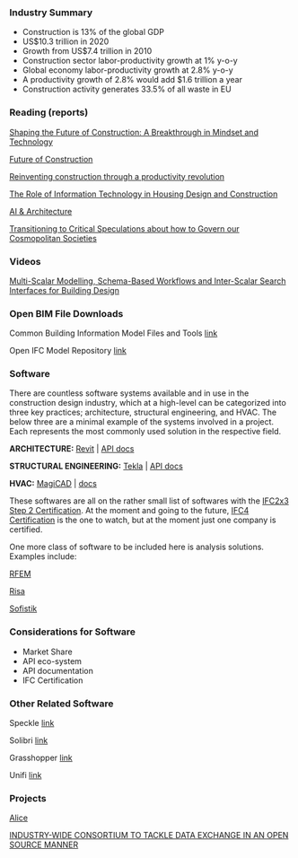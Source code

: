 ### Industry Summary

- Construction is 13% of the global GDP
- US$10.3 trillion in 2020
- Growth from US$7.4 trillion in 2010  
- Construction sector labor-productivity growth at 1% y-o-y
- Global economy labor-productivity growth at 2.8% y-o-y
- A productivity growth of 2.8% would add $1.6 trillion a year 
- Construction activity generates 33.5% of all waste in EU

### Reading (reports)

[Shaping the Future of Construction: A Breakthrough in Mindset and Technology](http://www3.weforum.org/docs/WEF_Shaping_the_Future_of_Construction_full_report__.pdf)

[Future of Construction](https://www.weforum.org/projects/future-of-construction)

[Reinventing construction through a productivity revolution](https://www.mckinsey.com/industries/capital-projects-and-infrastructure/our-insights/reinventing-construction-through-a-productivity-revolution)

[The Role of Information Technology in Housing Design and Construction](https://www.rand.org/pubs/conf_proceedings/CF156.html)

[AI & Architecture](https://towardsdatascience.com/ai-architecture-f9d78c6958e0)

[Transitioning to Critical Speculations about how to Govern our Cosmopolitan Societies](https://www.academia.edu/39822187/Transitioning_to_Critical_Speculations_about_how_to_Govern_our_Cosmopolitan_Societies_The_Opportunity_of_an_Interview_to_Clarify_and_Redirect?email_work_card=view-paper)

### Videos

[Multi-Scalar Modelling, Schema-Based Workflows and Inter-Scalar Search Interfaces for Building Design ](https://vimeo.com/287429249)

### Open BIM File Downloads

Common Building Information Model Files and Tools [link](https://www.nibs.org/page/bsa_commonbimfiles)

Open IFC Model Repository [link](http://openifcmodel.cs.auckland.ac.nz/)

### Software

There are countless software systems available and in use in the construction design industry, which at a high-level can be categorized into three key practices; architecture, structural engineering, and HVAC. The below three are a minimal example of the systems involved in a project. Each represents the most commonly used solution in the respective field. 

**ARCHITECTURE:** [Revit](https://www.autodesk.com/products/revit/overview) | [API docs](https://www.revitapidocs.com/)

**STRUCTURAL ENGINEERING:** [Tekla](https://www.tekla.com/) | [API docs](https://developer.tekla.com/tekla-structures/documentation)

**HVAC:** [MagiCAD](https://www.magicad.com) | [docs](https://portal.magicad.com/Download/GetProductCategoryList?categoryId=4)

These softwares are all on the rather small list of softwares with the [IFC2x3 Step 2 Certification](http://www.ifcwiki.org/index.php/IFC_Certified_Software). At the moment and going to the future, [IFC4 Certification](https://www.buildingsmart.org/ifc4-software-certification-delivers-first-milestone/) is the one to watch, but at the moment just one company is certified. 

One more class of software to be included here is analysis solutions. Examples include: 

[RFEM](https://www.dlubal.com/en/products/rfem-fea-software/what-is-rfem)

[Risa](https://risa.com/)

[Sofistik](https://www.sofistik.com/) 

### Considerations for Software 

- Market Share
- API eco-system
- API documentation
- IFC Certification

### Other Related Software

Speckle [link](https://speckle.systems/)

Solibri [link](https://www.solibri.com/)

Grasshopper [link](https://www.grasshopper3d.com/)

Unifi [link](https://unifilabs.com/)

### Projects

[Alice](https://alicetechnologies.com/)

[INDUSTRY-WIDE CONSORTIUM TO TACKLE DATA EXCHANGE IN AN OPEN SOURCE MANNER](https://3drepo.com/innovate-uk-funds-aec-delta-mobility/)
